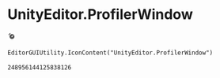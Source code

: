 # UnityEditor.ProfilerWindow
![](/img/UnityEditor.ProfilerWindow.png)

``` CSharp
EditorGUIUtility.IconContent("UnityEditor.ProfilerWindow")
```
```
248956144125838126
```
